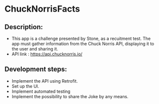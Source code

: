 # ChuckNorrisFacts

## Description: 
 - This app is a challenge presented by Stone, as a recuitment test. The app must gather information from the Chuck Norris API, displaying it to the user and sharing it.
 - API link : https://api.chucknorris.io/

## Development steps:

 - Implement the API using Retrofit.
 - Set up the UI.
 - Implement automated testing
 - Implement the possibility to share the Joke by any means.
